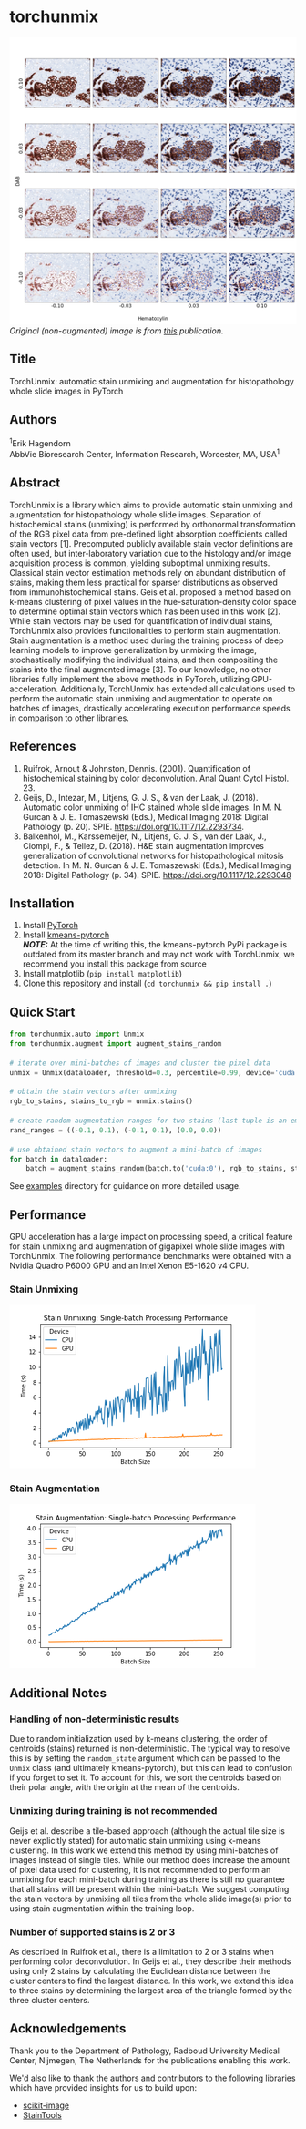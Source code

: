 torchunmix
==========

![](https://github.com/erikhagendorn/torchunmix-images/blob/main/augment-mixture-notitle.png?raw=true)
*Original (non-augmented) image is from [this](https://www.journalmc.org/index.php/JMC/article/view/2216) publication.*

## Title
TorchUnmix: automatic stain unmixing and augmentation for histopathology whole slide images in PyTorch

## Authors
<sup>1</sup>Erik Hagendorn  
AbbVie Bioresearch Center, Information Research, Worcester, MA, USA<sup>1</sup>

## Abstract
TorchUnmix is a library which aims to provide automatic stain unmixing and augmentation for histopathology whole slide images. Separation of histochemical stains (unmixing) is performed by orthonormal transformation of the RGB pixel data from pre-defined light absorption coefficients called stain vectors [1]. Precomputed publicly available stain vector definitions are often used, but inter-laboratory variation due to the histology and/or image acquisition process is common, yielding suboptimal unmixing results. Classical stain vector estimation methods rely on abundant distribution of stains, making them less practical for sparser distributions as observed from immunohistochemical stains. Geis et al. proposed a method based on k-means clustering of pixel values in the hue-saturation-density color space to determine optimal stain vectors which has been used in this work [2]. While stain vectors may be used for quantification of individual stains, TorchUnmix also provides functionalities to perform stain augmentation. Stain augmentation is a method used during the training process of deep learning models to improve generalization by unmixing the image, stochastically modifying the individual stains, and then compositing the stains into the final augmented image [3]. To our knowledge, no other libraries fully implement the above methods in PyTorch, utilizing GPU-acceleration. Additionally, TorchUnmix has extended all calculations used to perform the automatic stain unmixing and augmentation to operate on batches of images, drastically accelerating execution performance speeds in comparison to other libraries.

## References
1. Ruifrok, Arnout & Johnston, Dennis. (2001). Quantification of histochemical staining by color deconvolution. Anal Quant Cytol Histol. 23.
2. Geijs, D., Intezar, M., Litjens, G. J. S., & van der Laak, J. (2018). Automatic color unmixing of IHC stained whole slide images. In M. N. Gurcan & J. E. Tomaszewski (Eds.), Medical Imaging 2018: Digital Pathology (p. 20). SPIE. https://doi.org/10.1117/12.2293734. 
3. Balkenhol, M., Karssemeijer, N., Litjens, G. J. S., van der Laak, J., Ciompi, F., & Tellez, D. (2018). H&E stain augmentation improves generalization of convolutional networks for histopathological mitosis detection. In M. N. Gurcan & J. E. Tomaszewski (Eds.), Medical Imaging 2018: Digital Pathology (p. 34). SPIE. https://doi.org/10.1117/12.2293048

## Installation
1. Install [PyTorch](https://pytorch.org/get-started/locally/)
2. Install [kmeans-pytorch](https://github.com/subhadarship/kmeans_pytorch#installation)  
**_NOTE:_**  At the time of writing this, the kmeans-pytorch PyPi package is outdated from its master branch and may not work with TorchUnmix, we recommend you install this package from source
3. Install matplotlib (`pip install matplotlib`)
4. Clone this repository and install (`cd torchunmix && pip install .`)

## Quick Start
```python
from torchunmix.auto import Unmix
from torchunmix.augment import augment_stains_random

# iterate over mini-batches of images and cluster the pixel data
unmix = Unmix(dataloader, threshold=0.3, percentile=0.99, device='cuda:0', num_clusters=2)

# obtain the stain vectors after unmixing
rgb_to_stains, stains_to_rgb = unmix.stains()

# create random augmentation ranges for two stains (last tuple is an empty range since the stain doesn't exist)
rand_ranges = ((-0.1, 0.1), (-0.1, 0.1), (0.0, 0.0))

# use obtained stain vectors to augment a mini-batch of images
for batch in dataloader:
    batch = augment_stains_random(batch.to('cuda:0'), rgb_to_stains, stains_to_rgb, rand_ranges)
```
See [examples](https://github.com/abbvie-external/torchunmix/blob/master/examples) directory for guidance on more detailed usage.

## Performance
GPU acceleration has a large impact on processing speed, a critical feature for stain unmixing and augmentation of gigapixel whole slide images with TorchUnmix. The following performance benchmarks were obtained with a Nvidia Quadro P6000 GPU and an Intel Xenon E5-1620 v4 CPU.
### Stain Unmixing
![](https://github.com/erikhagendorn/torchunmix-images/blob/main/perfeval-unmix.png?raw=true)

### Stain Augmentation
![](https://github.com/erikhagendorn/torchunmix-images/blob/main/perfeval-augment.png?raw=true)

## Additional Notes
### Handling of non-deterministic results
Due to random initialization used by k-means clustering, the order of centroids (stains) returned is non-deterministic. The typical way to resolve this is by setting the `random_state` argument which can be passed to the `Unmix` class (and ultimately kmeans-pytorch), but this can lead to confusion if you forget to set it. To account for this, we sort the centroids based on their polar angle, with the origin at the mean of the centroids.

### Unmixing during training is not recommended
Geijs et al. describe a tile-based approach (although the actual tile size is never explicitly stated) for automatic stain unmixing using k-means clustering. In this work we extend this method by using mini-batches of images instead of single tiles. While our method does increase the amount of pixel data used for clustering, it is not recommended to perform an unmixing for each mini-batch during training as there is still no guarantee that all stains will be present within the mini-batch. We suggest computing the stain vectors by unmixing all tiles from the whole slide image(s) prior to using stain augmentation within the training loop.

### Number of supported stains is 2 or 3
As described in Ruifrok et al., there is a limitation to 2 or 3 stains when performing color deconvolution. In Geijs et al., they describe their methods  using only 2 stains by calculating the Euclidean distance between the cluster centers to find the largest distance. In this work, we extend this idea to three stains by determining the largest area of the triangle formed by the three cluster centers.

## Acknowledgements
Thank you to the Department of Pathology, Radboud University Medical Center, Nijmegen, The Netherlands for the publications enabling this work.

We'd also like to thank the authors and contributors to the following libraries which have provided insights for us to build upon:
- [scikit-image](https://github.com/scikit-image/scikit-image)
- [StainTools](https://github.com/Peter554/StainTools)
